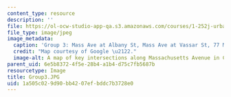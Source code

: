```yaml
---
content_type: resource
description: ''
file: https://ol-ocw-studio-app-qa.s3.amazonaws.com/courses/1-252j-urban-transportation-planning-fall-2016/1a505c029d90bb4207efbddc7b3728e0_Group3.JPG
file_type: image/jpeg
image_metadata:
  caption: 'Group 3: Mass Ave at Albany St, Mass Ave at Vassar St, 77 Mass Ave.'
  credit: "Map courtesy of Google \u2122."
  image-alt: A map of key intersections along Massachusetts Avenue in Cambridge, MA.
parent_uid: 6e5b8372-4f5e-28b4-a1b4-d75c7fb5687b
resourcetype: Image
title: Group3.JPG
uid: 1a505c02-9d90-bb42-07ef-bddc7b3728e0
---
```

